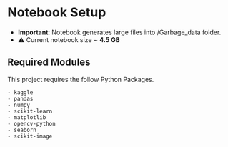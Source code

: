 # Notebook Setup
- **Important**: Notebook generates large files into /Garbage_data folder.
- ⚠️ Current notebook size ~ **4.5 GB**



## Required Modules
This project requires the follow Python Packages.

    - kaggle
    - pandas
    - numpy
    - scikit-learn
    - matplotlib
    - opencv-python
    - seaborn
    - scikit-image

